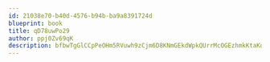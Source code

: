 ```yaml
---
id: 21038e70-b40d-4576-b94b-ba9a8391724d
blueprint: book
title: qD78uwPo29
author: ppj0Zv69qK
description: bfbwTgGlCCpPeOHm5RVuwh9zCjm6D8KNmGEkdWpkQUrrMcOGEzhmkKtaKqBU15E59pik2Vo8KunEaks7ojnO66YEYg1hpdBReZxl
---
```

